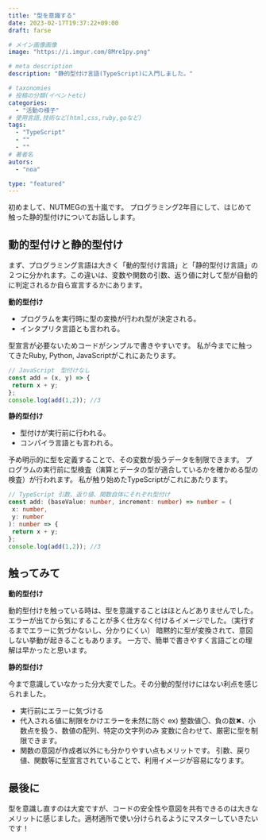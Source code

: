 ```yaml
---
title: "型を意識する"
date: 2023-02-17T19:37:22+09:00
draft: farse

# メイン画像画像
image: "https://i.imgur.com/8Mre1py.png"

# meta description
description: "静的型付け言語(TypeScript)に入門しました。"

# taxonomies
# 投稿の分類(イベントetc)
categories:
  - "活動の様子"
# 使用言語,技術など(html,css,ruby,goなど)
tags:
  - "TypeScript"
  - ""
  - ""
# 著者名
autors:
  - "noa"

type: "featured"
---
```

初めまして、NUTMEGの五十嵐です。
プログラミング2年目にして、はじめて触った静的型付けについてお話しします。

## 動的型付けと静的型付け
まず、プログラミング言語は大きく「動的型付け言語」と「静的型付け言語」の２つに分かれます。この違いは、変数や関数の引数、返り値に対して型が自動的に判定されるか自ら宣言するかにあります。


**動的型付け**
- プログラムを実行時に型の変換が行われ型が決定される。
- インタプリタ言語とも言われる。

型宣言が必要ないためコードがシンプルで書きやすいです。
私が今までに触ってきたRuby, Python, JavaScriptがこれにあたります。

~~~ javascript:example.js
// JavaScript　型付けなし
const add = (x, y) => {
 return x + y;
};
console.log(add(1,2)); //3
~~~


**静的型付け**
- 型付けが実行前に行われる。
- コンパイラ言語とも言われる。

予め明示的に型を定義することで、その変数が扱うデータを制限できます。
プログラムの実行前に型検査（演算とデータの型が適合しているかを確かめる型の検査）が行われます。
私が触り始めたTypeScriptがこれにあたります。


~~~ typescript:example.ts
// TypeScript 引数、返り値、関数自体にそれぞれ型付け
const add: (baseValue: number, increment: number) => number = (
 x: number,
 y: number
): number => {
 return x + y;
};
console.log(add(1,2)); //3
~~~

## 触ってみて
**動的型付け**


動的型付けを触っている時は、型を意識することはほとんどありませんでした。エラーが出てから気にすることが多く仕方なく付けるイメージでした。（実行するまでエラーに気づかないし、分かりにくい）
暗黙的に型が変換されて、意図しない挙動が起きることもあります。
一方で、簡単で書きやすく言語ごとの理解は早かったと思います。

**静的型付け**


今まで意識していなかった分大変でした。その分動的型付けにはない利点を感じられました。
- 実行前にエラーに気づける
- 代入される値に制限をかけエラーを未然に防ぐ
ex) 整数値〇、負の数✖、小数点を扱う、数値の配列、特定の文字列のみ
変数に合わせて、厳密に型を制限できます。
- 関数の意図が作成者以外にも分かりやすい点もメリットです。
引数、戻り値、関数等に型宣言されていることで、利用イメージが容易になります。
## 最後に
型を意識し直すのは大変ですが、コードの安全性や意図を共有できるのは大きなメリットに感じました。適材適所で使い分けられるようにマスターしていきたいです！